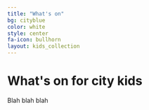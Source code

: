 ```yaml
---
title: "What's on"
bg: cityblue
color: white
style: center
fa-icon: bullhorn
layout: kids_collection
---
```


# What's on for city kids

Blah blah blah

